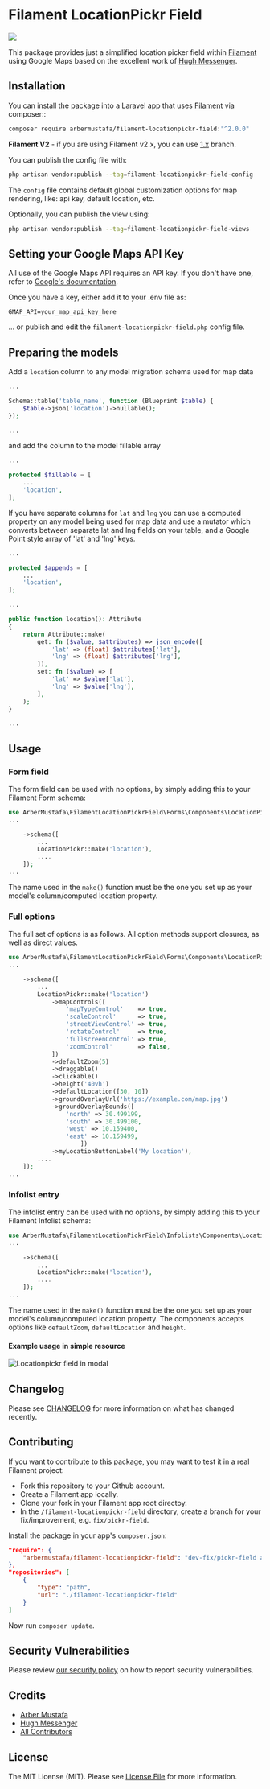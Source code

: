# Filament LocationPickr Field

![](https://banners.beyondco.de/Filament%20LocationPickr%20Field.png?theme=light&packageManager=composer+require&packageName=arbermustafa%2Ffilament-locationpickr-field%3A%22%5E2.0.0%22&pattern=architect&style=style_1&description=Just+a+simple+location+picker+field+for+Filament+Php+using+Google+Maps&md=1&showWatermark=0&fontSize=100px&images=location-marker)

This package provides just a simplified location picker field within [Filament](https://filamentphp.com) using Google Maps based on the excellent work of [Hugh Messenger](https://filamentphp.com/plugins/cheesegrits-google-maps).

## Installation

You can install the package into a Laravel app that uses [Filament](https://filamentphp.com) via composer::

```bash
composer require arbermustafa/filament-locationpickr-field:"^2.0.0"
```

**Filament V2** - if you are using Filament v2.x, you can use [1.x](https://github.com/arbermustafa/filament-locationpickr-field/tree/1.x) branch.

You can publish the config file with:

```bash
php artisan vendor:publish --tag=filament-locationpickr-field-config
```

The `config` file contains default global customization options for map rendering, like: api key, default location, etc.

Optionally, you can publish the view using:

```bash
php artisan vendor:publish --tag=filament-locationpickr-field-views
```

## Setting your Google Maps API Key

All use of the Google Maps API requires an API key. If you don't have one, refer to [Google's documentation](https://developers.google.com/maps/documentation/javascript/get-api-key).

Once you have a key, either add it to your .env file as:

```
GMAP_API=your_map_api_key_here
```

... or publish and edit the `filament-locationpickr-field.php` config file.

## Preparing the models

Add a `location` column to any model migration schema used for map data

```php
...

Schema::table('table_name', function (Blueprint $table) {
    $table->json('location')->nullable();
});

...
```

and add the column to the model fillable array

```php
...

protected $fillable = [
    ...
    'location',
];
```

If you have separate columns for `lat` and `lng` you can use a computed property on any model being used for map data and use a mutator which converts between separate lat and lng fields on your table, and a Google Point style array of 'lat' and 'lng' keys.

```php
...

protected $appends = [
    ...
    'location',
];

...

public function location(): Attribute
{
    return Attribute::make(
        get: fn ($value, $attributes) => json_encode([
            'lat' => (float) $attributes['lat'],
            'lng' => (float) $attributes['lng'],
        ]),
        set: fn ($value) => [
            'lat' => $value['lat'],
            'lng' => $value['lng'],
        ],
    );
}

...
```

## Usage

### Form field

The form field can be used with no options, by simply adding this to your Filament Form schema:

```php
use ArberMustafa\FilamentLocationPickrField\Forms\Components\LocationPickr;
...

    ->schema([
        ...
        LocationPickr::make('location'),
        ....
    ]);
...
```

The name used in the `make()` function must be the one you set up as your model's column/computed location property.

### Full options

The full set of options is as follows. All option methods support closures, as well as direct values.

```php
use ArberMustafa\FilamentLocationPickrField\Forms\Components\LocationPickr;
...

    ->schema([
        ...
        LocationPickr::make('location')
            ->mapControls([
                'mapTypeControl'    => true,
                'scaleControl'      => true,
                'streetViewControl' => true,
                'rotateControl'     => true,
                'fullscreenControl' => true,
                'zoomControl'       => false,
            ])
            ->defaultZoom(5)
            ->draggable()
            ->clickable()
            ->height('40vh')
            ->defaultLocation([30, 10])
            ->groundOverlayUrl('https://example.com/map.jpg')
            ->groundOverlayBounds([
                'north' => 30.499199,
                'south' => 30.499100,
                'west' => 10.159400,
                'east' => 10.159499,
                    ])
            ->myLocationButtonLabel('My location'),
        ....
    ]);
...
```

### Infolist entry

The infolist entry can be used with no options, by simply adding this to your Filament Infolist schema:

```php
use ArberMustafa\FilamentLocationPickrField\Infolists\Components\LocationPickr;
...

    ->schema([
        ...
        LocationPickr::make('location'),
        ....
    ]);
...
```

The name used in the `make()` function must be the one you set up as your model's column/computed location property. The components accepts options like `defaultZoom`, `defaultLocation` and `height`.

#### Example usage in simple resource

![Locationpickr field in modal](./docs/images/locationpickr.png)

## Changelog

Please see [CHANGELOG](CHANGELOG.md) for more information on what has changed recently.

## Contributing

If you want to contribute to this package, you may want to test it in a real Filament project:

-   Fork this repository to your Github account.
-   Create a Filament app locally.
-   Clone your fork in your Filament app root directoy.
-   In the `/filament-locationpickr-field` directory, create a branch for your fix/improvement, e.g. `fix/pickr-field`.

Install the package in your app's `composer.json`:

```json
"require": {
    "arbermustafa/filament-locationpickr-field": "dev-fix/pickr-field as dev-main",
},
"repositories": [
    {
        "type": "path",
        "url": "./filament-locationpickr-field"
    }
]
```

Now run `composer update`.

## Security Vulnerabilities

Please review [our security policy](../../security/policy) on how to report security vulnerabilities.

## Credits

-   [Arber Mustafa](https://github.com/arbermustafa)
-   [Hugh Messenger](https://github.com/cheesegrits)
-   [All Contributors](../../contributors)

## License

The MIT License (MIT). Please see [License File](LICENSE.md) for more information.
